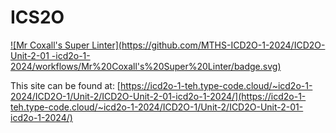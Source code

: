 # ICS2O

[![Mr Coxall's Super Linter](https://github.com/MTHS-ICD2O-1-2024/ICD2O-Unit-2-01
-icd2o-1-2024/workflows/Mr%20Coxall's%20Super%20Linter/badge.svg)](https://github.com/MTHS-ICD2O-1-2024/ICD2O-Unit-2-01-icd2o-1-2024/actions)

This site can be found at: [https://icd2o-1-teh.type-code.cloud/~icd2o-1-2024/ICD2O-1/Unit-2/ICD2O-Unit-2-01-icd2o-1-2024/](https://icd2o-1-teh.type-code.cloud/~icd2o-1-2024/ICD2O-1/Unit-2/ICD2O-Unit-2-01-icd2o-1-2024/)
